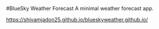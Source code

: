 #BlueSky Weather Forecast
A minimal weather forecast app.

https://shivamjadon25.github.io/blueskyweather.github.io/
